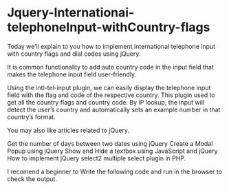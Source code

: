 # Jquery-Internationai-telephoneInput-withCountry-flags
Today we’ll explain to you how to implement international telephone input with country flags and dial codes using jQuery.

It is common functionality to add auto country code in the input field that makes the telephone input field user-friendly.

Using the intl-tel-input plugin, we can easily display the telephone input field with the flag and code of the respective country. This plugin used to get all the country flags and country code. By IP lookup, the input will detect the user’s country and automatically sets an example number in that country’s format.

You may also like articles related to jQuery.

Get the number of days between two dates using jQuery
Create a Modal Popup using jQuery
Show and Hide a textbox using JavaScript and jQuery
How to implement jQuery select2 multiple select plugin in PHP.

I recomend a beginner to Write the following code and run in the browser to check the output.
